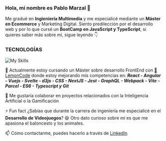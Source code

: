 ### Hola, mi nombre es Pablo Marzal 👋 
Me gradué en **Ingieniería Multimedia** y me especialicé mediante un **Máster en Ecommerce** y Marketing Digital. Siento predilección por el desarrollo web y por lo que cursé un **BootCamp en JavaScript y TypeScript**, si quieres saber más sobre mí, sigue leyendo 👇

### TECNOLOGÍAS
![My Skills](https://skillicons.dev/icons?i=html,css,js,ts,react,wordpress,vscode,git,github&perline=5)

🌱 Actualmente estoy cursando un Máster sobre desarrollo FrontEnd con [🍋 LemonCode](https://lemoncode.net/) donde estoy mejorando mis competencias en: ***React - Angular - Vuejs - Svelte - d3js - CSS - NextJS -  Jest - GraphQL - Webpack - Vite - Parcel - ES6 - Typescript y Git***

👯 Me gustaría colaborar en proyectos relacionados con la Inteligencia Artificial o la Gamificación

⚡ Fun fact ¿Sabías que durante la carrera de ingeniería me especialicé en el **Desarrollo de Videojuegos**? 😄 Otro dato curioso sobre mí es que me apasiona el baloncesto y los animales.

📫 Cómo contactarme, puedes hacerlo a través de [LinkedIn](https://www.linkedin.com/in/pablo-marzal/)
